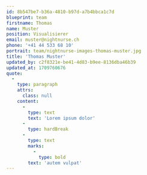 ```yaml
---
id: 8b547be7-b36a-4810-b97d-a7b4bbca1c7d
blueprint: team
firstname: Thomas
name: Muster
position: Visualisierer
email: muster@nightnurse.ch
phone: '+41 44 533 68 10'
portrait: team/nightnurse-images-thomas-muster.jpg
title: 'Thomas Muster'
updated_by: c2f8321e-be41-4d83-b9ee-8136dba46b39
updated_at: 1709760676
quote:
  -
    type: paragraph
    attrs:
      class: null
    content:
      -
        type: text
        text: 'Lorem ipsum dolor'
      -
        type: hardBreak
      -
        type: text
        marks:
          -
            type: bold
        text: 'autem vulpat'
---
```

